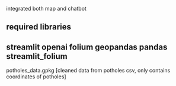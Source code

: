 integrated both map and chatbot


required libraries
--------------------------------
streamlit
openai
folium
geopandas
pandas
streamlit_folium
--------------------------------
potholes_data.gpkg [cleaned data from potholes csv, only contains coordinates of potholes]
